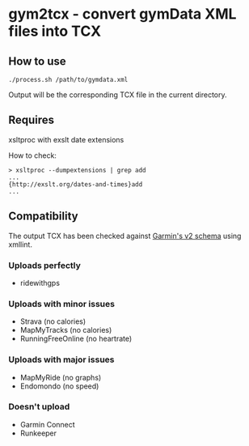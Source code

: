 # gym2tcx - convert gymData XML files into TCX

## How to use

    ./process.sh /path/to/gymdata.xml

Output will be the corresponding TCX file in the current directory.

## Requires

xsltproc with exslt date extensions

How to check:

    > xsltproc --dumpextensions | grep add
    ...
    {http://exslt.org/dates-and-times}add
    ...

## Compatibility

The output TCX has been checked against [Garmin's v2 schema](http://www8.garmin.com/xmlschemas/TrainingCenterDatabasev2.xsd) using xmllint.

### Uploads perfectly

* ridewithgps

### Uploads with minor issues

* Strava (no calories)
* MapMyTracks (no calories)
* RunningFreeOnline (no heartrate)

### Uploads with major issues

* MapMyRide (no graphs)
* Endomondo (no speed)

### Doesn't upload

* Garmin Connect
* Runkeeper
